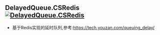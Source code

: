 
##  DelayedQueue.CSRedis [![DelayedQueue.CSRedis](https://img.shields.io/nuget/v/DelayedQueue.CSRedis.svg)](https://www.nuget.org/packages/DelayedQueue.CSRedis/)

- 基于Redis实现的延时队列,参考:https://tech.youzan.com/queuing_delay/

